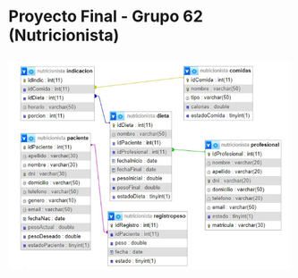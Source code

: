 # Proyecto Final - Grupo 62 (Nutricionista) 
## ![sample](https://github.com/overg3/Nutricionista_grupo62/blob/main/modeloDB.jpg?raw=true)
